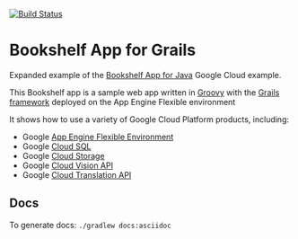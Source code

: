 [![Build Status](https://travis-ci.org/grails-samples/google-bookshelf.svg)](https://travis-ci.org/grails-samples/google-bookshelf)

# Bookshelf App for Grails

Expanded example of the [Bookshelf App for Java](https://cloud.google.com/java/getting-started/tutorial-app) Google Cloud example.
 
This Bookshelf app is a sample web app written in [Groovy](http://groovy-lang.org) with the [Grails framework](http://grails.org)
deployed on the App Engine Flexible environment
 
It shows how to use a variety of Google Cloud Platform products, including:
 
- Google [App Engine Flexible Environment](https://cloud.google.com/appengine/docs/flexible/)
- Google [Cloud SQL](https://cloud.google.com/sql/) 
- Google [Cloud Storage](https://cloud.google.com/storage/)
- Google [Cloud Vision API](https://cloud.google.com/vision/)
- Google [Cloud Translation API](https://cloud.google.com/translate/)
 
## Docs

To generate docs: `./gradlew docs:asciidoc`